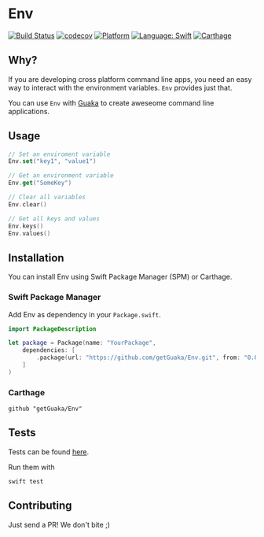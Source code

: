# Env

[![Build Status](https://travis-ci.com/getGuaka/Env.svg?branch=master)](https://travis-ci.com/getGuaka/Env)
[![codecov](https://codecov.io/gh/getGuaka/Env/branch/master/graph/badge.svg)](https://codecov.io/gh/getGuaka/Env)
[![Platform](https://img.shields.io/badge/platform-osx-lightgrey.svg)](https://travis-ci.com/getGuaka/Env)
[![Language: Swift](https://img.shields.io/badge/language-swift-orange.svg)](https://travis-ci.com/getGuaka/Env)
[![Carthage](https://img.shields.io/badge/Carthage-compatible-4BC51D.svg?style=flat)](https://github.com/Carthage/Carthage)


## Why?

If you are developing cross platform command line apps, you need an easy way to interact with the environment variables. `Env` provides just that.

You can use `Env` with [Guaka](https://github.com/nsomar/Guaka) to create aweseome command line applications.

## Usage

```swift
// Set an enviroment variable
Env.set("key1", "value1")

// Get an environment variable
Env.get("SomeKey")

// Clear all variables
Env.clear()

// Get all keys and values
Env.keys()
Env.values()
```

## Installation
You can install Env using Swift Package Manager (SPM) or Carthage.

### Swift Package Manager
Add Env as dependency in your `Package.swift`.

```swift
import PackageDescription

let package = Package(name: "YourPackage",
    dependencies: [
        .package(url: "https://github.com/getGuaka/Env.git", from: "0.0.0"),
    ]
)
```

### Carthage
    github "getGuaka/Env"

## Tests
Tests can be found [here](https://github.com/getGuaka/Env/tree/master/Tests).

Run them with
```
swift test
```

## Contributing

Just send a PR! We don't bite ;)
